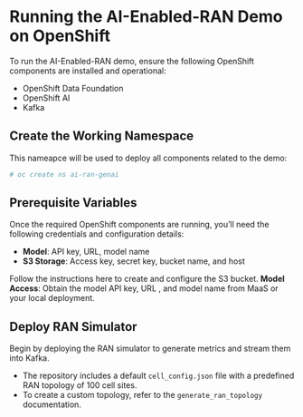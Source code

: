 # Running the AI-Enabled-RAN Demo on OpenShift

To run the AI-Enabled-RAN demo, ensure the following OpenShift components are installed and operational:

- OpenShift Data Foundation
- OpenShift AI
- Kafka

## Create the Working Namespace

This nameapce will be used to deploy all components related to the demo:

```bash
# oc create ns ai-ran-genai
```

## Prerequisite Variables

Once the required OpenShift components are running, you’ll need the following credentials and configuration details:

- **Model**: API key, URL, model name
- **S3 Storage**: Access key, secret key, bucket name, and host

Follow the instructions here to create and configure the S3 bucket.
**Model Access**: Obtain the model API key, URL , and model name from MaaS or your local deployment.

## Deploy RAN Simulator 

Begin by deploying the RAN simulator to generate metrics and stream them into Kafka.

* The repository includes a default `cell_config.json` file with a predefined RAN topology of 100 cell sites.
* To create a custom topology, refer to the `generate_ran_topology` documentation.

